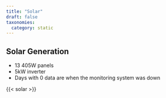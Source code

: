 ```yaml
---
title: "Solar"
draft: false
taxonomies:
  category: static
---
```


## Solar Generation

- 13 405W panels
- 5kW inverter
- Days with 0 data are when the monitoring system was down

{{< solar >}}